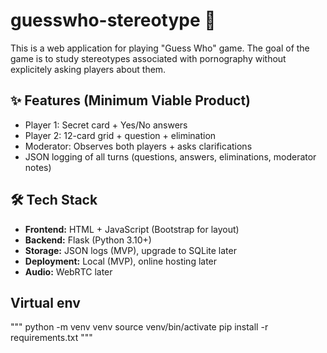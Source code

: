 # guesswho-stereotype 🎲
This is a web application for playing "Guess Who" game. The goal of the game is to study stereotypes associated with pornography without explicitely asking players about them.

##  ✨ Features (Minimum Viable Product)
- Player 1: Secret card + Yes/No answers  
- Player 2: 12-card grid + question + elimination  
- Moderator: Observes both players + asks clarifications  
- JSON logging of all turns (questions, answers, eliminations, moderator notes)

## 🛠️ Tech Stack
- **Frontend:** HTML + JavaScript (Bootstrap for layout)  
- **Backend:** Flask (Python 3.10+)  
- **Storage:** JSON logs (MVP), upgrade to SQLite later  
- **Deployment:** Local (MVP), online hosting later
- **Audio:** WebRTC later  

## Virtual env

""" 
python -m venv venv
source venv/bin/activate
pip install -r requirements.txt
"""
